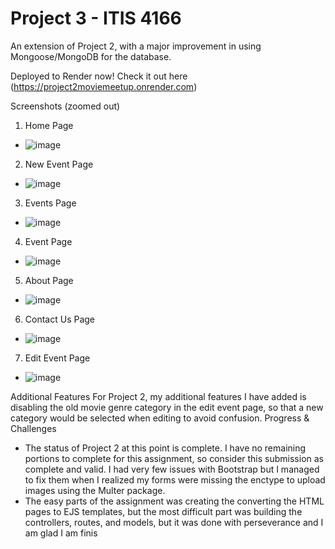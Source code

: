 # Project 3 - ITIS 4166

An extension of Project 2, with a major improvement in using Mongoose/MongoDB for the database.

Deployed to Render now! Check it out here (https://project2moviemeetup.onrender.com)

Screenshots (zoomed out)
1.	Home Page
-	 ![image](https://user-images.githubusercontent.com/88403902/220412783-77e99ad2-5c69-4a91-8d25-7cd44b92dc72.png)

2.	New Event Page
- ![image](https://user-images.githubusercontent.com/88403902/220412835-f0bae2d4-239c-4b30-ab0b-6546ea19737f.png)
	 
3.	Events Page
- ![image](https://user-images.githubusercontent.com/88403902/220412871-14732f35-f590-4d42-8d8e-bcbcd09c2a4b.png)
	
4.	Event Page
- ![image](https://user-images.githubusercontent.com/88403902/220412900-714e34c2-4e90-40a9-851e-7a5a2573bfe6.png)

5.	About Page
- ![image](https://user-images.githubusercontent.com/88403902/220412952-3e6d9872-3103-4c5d-9e40-b4fda87c0490.png) 	 
6.	Contact Us Page
- ![image](https://user-images.githubusercontent.com/88403902/220413029-1d372c61-ee3a-478d-baab-a95f437a60bb.png)
7.	Edit Event Page
-  ![image](https://user-images.githubusercontent.com/88403902/220413103-8877b5ba-b469-4fe9-89a5-a29a7f64b192.png)

Additional Features
For Project 2, my additional features I have added is disabling the old movie genre category in the edit event page, so that a new category would be selected when editing to avoid confusion.
Progress & Challenges
-	The status of Project 2 at this point is complete. I have no remaining portions to complete for this assignment, so consider this submission as complete and valid. I had very few issues with Bootstrap but I managed to fix them when I realized my forms were missing the enctype to upload images using the Multer package.
-	The easy parts of the assignment was creating the converting the HTML pages to EJS templates, but the most difficult part was building the controllers, routes, and models, but it was done with perseverance and I am glad I am finis
